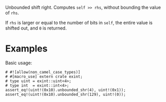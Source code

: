 Unbounded shift right. Computes `self >> rhs`, without bounding the value of `rhs`.

If `rhs` is larger or equal to the number of bits in `self`,
the entire value is shifted out, and `0` is returned.

# Examples

Basic usage:

```
# #![allow(non_camel_case_types)]
# #[macro_use] extern crate exint;
# type uint = exint::uint<4>;
# type int  = exint::int<4>;
assert_eq!(uint!(0x10).unbounded_shr(4), uint!(0x1));
assert_eq!(uint!(0x10).unbounded_shr(129), uint!(0));
```
